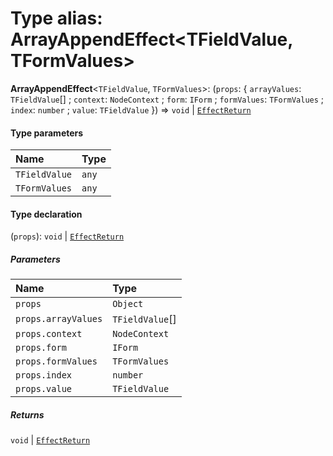 # Type alias: ArrayAppendEffect\<TFieldValue, TFormValues>

**ArrayAppendEffect**<`TFieldValue`, `TFormValues`>: (`props`: { `arrayValues`: `TFieldValue`\[] ; `context`: `NodeContext` ; `form`: `IForm` ; `formValues`: `TFormValues` ; `index`: `number` ; `value`: `TFieldValue`  }) => `void` | [`EffectReturn`](/en/auto-docs/node/types/EffectReturn.md)

#### Type parameters

| Name | Type |
| :------ | :------ |
| `TFieldValue` | `any` |
| `TFormValues` | `any` |

#### Type declaration

(`props`): `void` | [`EffectReturn`](/en/auto-docs/node/types/EffectReturn.md)

##### Parameters

| Name | Type |
| :------ | :------ |
| `props` | `Object` |
| `props.arrayValues` | `TFieldValue`\[] |
| `props.context` | `NodeContext` |
| `props.form` | `IForm` |
| `props.formValues` | `TFormValues` |
| `props.index` | `number` |
| `props.value` | `TFieldValue` |

##### Returns

`void` | [`EffectReturn`](/en/auto-docs/node/types/EffectReturn.md)

